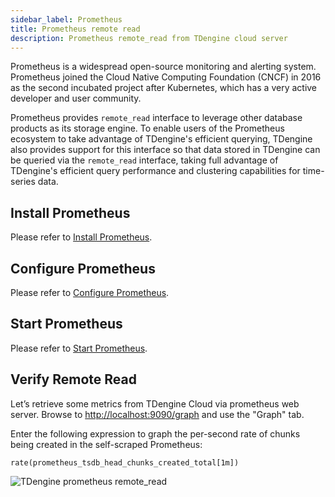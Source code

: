 ```yaml
---
sidebar_label: Prometheus
title: Prometheus remote read
description: Prometheus remote_read from TDengine cloud server
---
```


Prometheus is a widespread open-source monitoring and alerting system. Prometheus joined the Cloud Native Computing Foundation (CNCF) in 2016 as the second incubated project after Kubernetes, which has a very active developer and user community.

Prometheus provides `remote_read` interface to leverage other database products as its storage engine. To enable users of the Prometheus ecosystem to take advantage of TDengine's efficient querying, TDengine also provides support for this interface so that data stored in TDengine can be queried via the `remote_read` interface, taking full advantage of TDengine's efficient query performance and clustering capabilities for time-series data.

## Install Prometheus

Please refer to [Install Prometheus](https://docs.tdengine.com/cloud/data-in/prometheus#install-prometheus).

## Configure Prometheus

Please refer to [Configure Prometheus](https://docs.tdengine.com/cloud/data-in/prometheus/#configure-prometheus).

## Start Prometheus

Please refer to [Start Prometheus](https://docs.tdengine.com/cloud/data-in/prometheus/#start-prometheus).

## Verify Remote Read

Let’s retrieve some metrics from TDengine Cloud via prometheus web server. Browse to <http://localhost:9090/graph> and use the "Graph" tab.

Enter the following expression to graph the per-second rate of chunks being created in the self-scraped Prometheus:

```
rate(prometheus_tsdb_head_chunks_created_total[1m])
```

![TDengine prometheus remote_read](prometheus_read.webp)

